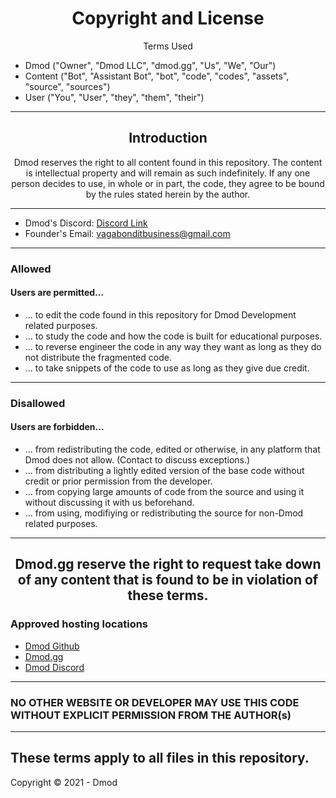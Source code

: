 <h1 align="center">Copyright and License</h1>
<p align="center">Terms Used</p>

- Dmod ("Owner", "Dmod LLC", "dmod.gg", "Us", "We", "Our")
- Content ("Bot", "Assistant Bot", "bot", "code", "codes", "assets", "source", "sources")
- User ("You", "User", "they", "them", "their")
---
<h2 align="center">Introduction</h2>
<p align="center">Dmod reserves the right to all content found in this repository. The content is intellectual property and will remain as such indefinitely. If any one person decides to use, in whole or in part, the code, they agree to be bound by the rules stated herein by the author.</p>

---
+ Dmod's Discord: [Discord Link](https://discord.com/invite/VUTu3HyRpN)
+ Founder's Email: vagabonditbusiness@gmail.com
---

### Allowed
#### Users are permitted...
- ... to edit the code found in this repository for Dmod Development related purposes.
- ... to study the code and how the code is built for educational purposes.
- ... to reverse engineer the code in any way they want as long as they do not distribute the fragmented code.
- ... to take snippets of the code to use as long as they give due credit.

---
### Disallowed
#### Users are forbidden...
- ... from redistributing the code, edited or otherwise, in any platform that Dmod does not allow. (Contact to discuss exceptions.)
- ... from distributing a lightly edited version of the base code without credit or prior permission from the developer.
- ... from copying large amounts of code from the source and using it without discussing it with us beforehand.
- ... from using, modifiying or redistributing the source for non-Dmod related purposes.
---

<h2 align="center">Dmod.gg reserve the right to request take down of any content that is found to be in violation of these terms.
</h2>

### Approved hosting locations
- [Dmod Github](https://github.com/TeamDmod)
- [Dmod.gg](https://dmod.gg)
- [Dmod Discord](https://discord.com/invite/VUTu3HyRpN)

---

### NO OTHER WEBSITE OR DEVELOPER MAY USE THIS CODE  WITHOUT EXPLICIT PERMISSION FROM THE AUTHOR(s)

---
**These terms apply to all files in this repository.**
---
Copyright © 2021 - Dmod
